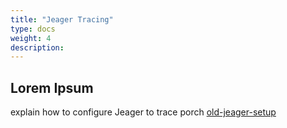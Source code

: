 ```yaml
---
title: "Jeager Tracing"
type: docs
weight: 4
description: 
---
```


## Lorem Ipsum

explain how to configure Jeager to trace porch [old-jeager-setup](../relevant_old_docs/environment-setup/#enabling-open-telemetryjaeger-tracing)
